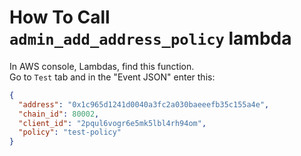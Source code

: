 # How To Call `admin_add_address_policy` lambda

In AWS console, Lambdas, find this function.  
Go to `Test` tab and in the "Event JSON" enter this:

```json
{
  "address": "0x1c965d1241d0040a3fc2a030baeeefb35c155a4e",
  "chain_id": 80002,
  "client_id": "2pqul6vogr6e5mk5lbl4rh94om",
  "policy": "test-policy"
}
```
